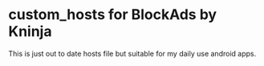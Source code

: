 # custom_hosts for BlockAds by Kninja

This is just out to date hosts file but suitable for my daily use android apps.
